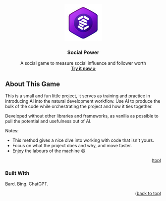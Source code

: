 <!-- Improved compatibility of back to top link: See: https://github.com/othneildrew/Best-README-Template/pull/73 -->
<a name="readme-top"></a>

<!-- PROJECT LOGO -->
<br />
<div align="center">
  <a href="https://socialpower.click">
    <img src="read/coin-logo.jpg" alt="Logo" width="120" height="120">
  </a>

  <h3 align="center">Social Power</h3>

  <p align="center">
    A social game to measure social influence and follower worth
    <br />
    <a href="https://socialpower.click"><strong>Try it now »</strong></a>
  </p>
</div>

<!-- ABOUT THE PROJECT -->
## About This Game

This is a small and fun little project, it serves as training and practice in introducing AI into the natural development workflow.
Use AI to produce the bulk of the code while orchestrating the project and how it ties together.

Developed without other libraries and frameworks, as vanilla as possible to pull the potential and usefulness out of AI.

Notes:
* This method gives a nice dive into working with code that isn't yours.
* Focus on what the project does and why, and move faster.
* Enjoy the labours of the machine :smile:

<p align="right">(<a href="#readme-top">top</a>)</p>


### Built With

Bard.
Bing.
ChatGPT.

<p align="right">(<a href="#readme-top">back to top</a>)</p>
